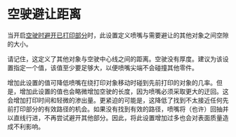 空驶避让距离
====
当开启[空驶时避开已打印部分](travel_avoid_other_parts.md)时，此设置定义喷嘴与需要避让的其他对象之间空隙的大小。

请记住，这定义了其他对象与空驶中心线之间的距离。空驶没有厚度。建议为该设置指定一个值，该值至少要足够大，以便喷嘴尖端不会碰撞其他零件。

增加此设置的值可降低喷嘴在绕打印对象移动时碰到先前打印的对象的几率。但是，增加此设置的值也会略微增加空驶的长度，因为喷嘴必须采取更大的迂回。这会增加打印时间和轻微的渗出量。更紧迫的可能是，这降低了找到不太接近任何先前打印部分的有效路径的机会。如果没有找到有效的路径，喷嘴将（也许）回抽并以直线行进，不再尝试避开其他部分。因此，将此设置增加过多也会对表面质量造成不利影响。
